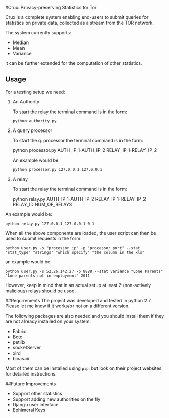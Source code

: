 #Crux: Privacy-preserving Statistics for Tor


Crux is a complete system enabling end-users to submit queries for statistics on private data, collected as a stream from the TOR network.

The system currently supports:
* Median
* Mean
* Variance

it can be further extended for the computation of other statistics.



## Usage

For a testing setup we need:



1. An Authority

	To start the relay the terminal command is in the form:

	`python authority.py`




1. A query processor


	To start the q. processor the terminal command is in the form:

	python processor.py AUTH_IP_1-AUTH_IP_2 RELAY_IP_1-RELAY_IP_2


	An example would be:

	`python processor.py 127.0.0.1 127.0.0.1`


1. A relay

	To start the relay the terminal command is in the form:

	python relay.py AUTH_IP_1-AUTH_IP_2 RELAY_IP_1-RELAY_IP_2 RELAY_ID NUM_OF_RELAYS




An example would be:

`python relay.py 127.0.0.1 127.0.0.1 0 1`


When all the above components are loaded, the user script can then be used to submit requests in the form:

`python user.py -s "processor_ip" -p "processor_port" --stat "stat_type" "strings" "which specify" "the column in the xls"`

an example would be:

`python user.py -s 52.26.142.27 -p 8888 --stat variance "Lone Parents" "Lone parents not in employment" 2011`


However, keep in mind that in an actual setup at least 2 (non-actively malicious) relays should be used.


##Requirements
The project was developed and tested in python 2.7. Please let me know if it works/or not on a different version.

The following packages are also needed and you should install them if they are not already installed on your system:

* Fabric
* Boto
* petlib
* socketServer
* xlrd
* binascii

Most of them can be installed using `pip`, but look on their project websites for detailed instructions.

##Future Improvements

* Support other statistics
* Support adding new authorities on the fly
* Django user interface
* Ephimeral Keys
